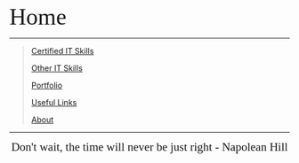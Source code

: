 <span style="font-family:Papyrus; font-size:3em;">Home</span>

---

> [Certified IT Skills](certified_skills.md)
>
> [Other IT Skills](other_skills.md)
>
> [Portfolio](portfolio.md)
>
> [Useful Links](links.md)
> 
> [About](about.md)

---

<center>
<span style="font-family:Papyrus; font-size:1.5em;">
Don't wait, the time will never be just right - Napolean Hill
</span>
</center>
